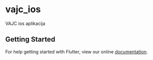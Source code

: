 # vajc_ios

VAJC ios aplikacija

## Getting Started

For help getting started with Flutter, view our online
[documentation](https://flutter.io/).
